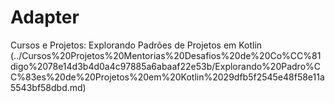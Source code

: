 # Adapter

Cursos e Projetos: Explorando Padrões de Projetos em Kotlin (../Cursos%20Projetos%20Mentorias%20Desafios%20de%20Co%CC%81digo%2078e14d3b4d0a4c97885a6abaaf22e53b/Explorando%20Padro%CC%83es%20de%20Projetos%20em%20Kotlin%2029dfb5f2545e48f58e11a5543bf58dbd.md)